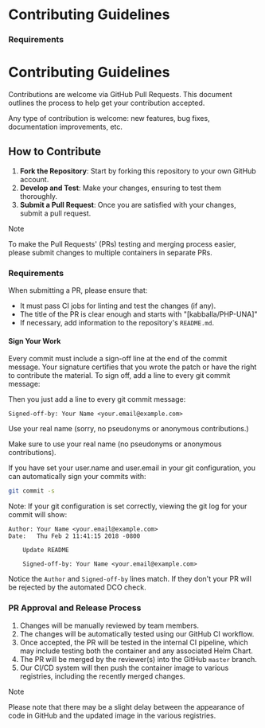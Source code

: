 # Contributing Guidelines
### Requirements
# Contributing Guidelines

Contributions are welcome via GitHub Pull Requests. This document outlines the process to help get your contribution accepted.

Any type of contribution is welcome: new features, bug fixes, documentation improvements, etc.

## How to Contribute

1. **Fork the Repository**: Start by forking this repository to your own GitHub account.
2. **Develop and Test**: Make your changes, ensuring to test them thoroughly.
3. **Submit a Pull Request**: Once you are satisfied with your changes, submit a pull request.


> [!NOTE]
> To make the Pull Requests' (PRs) testing and merging process easier, please submit changes to multiple containers in separate PRs.

### Requirements

When submitting a PR, please ensure that:

- It must pass CI jobs for linting and test the changes (if any).
- The title of the PR is clear enough and starts with "[kabballa/PHP-UNA]"
- If necessary, add information to the repository's `README.md`.

#### Sign Your Work

Every commit must include a sign-off line at the end of the commit message. Your signature certifies that you wrote the patch or have the right to contribute the material. To sign off, add a line to every git commit message:


Then you just add a line to every git commit message:

```text
Signed-off-by: Your Name <your.email@example.com>
```

Use your real name (sorry, no pseudonyms or anonymous contributions.)

Make sure to use your real name (no pseudonyms or anonymous contributions).

If you have set your user.name and user.email in your git configuration, you can automatically sign your commits with:

```bash
git commit -s
```

Note: If your git configuration is set correctly, viewing the git log for your commit will show:


```text
Author: Your Name <your.email@example.com>
Date:   Thu Feb 2 11:41:15 2018 -0800

    Update README

    Signed-off-by: Your Name <your.email@example.com>
```

Notice the `Author` and `Signed-off-by` lines match. If they don't your PR will be rejected by the automated DCO check.

### PR Approval and Release Process

1. Changes will be manually reviewed by team members.
2. The changes will be automatically tested using our GitHub CI workflow.
3. Once accepted, the PR will be tested in the internal CI pipeline, which may include testing both the container and any associated Helm Chart.
4. The PR will be merged by the reviewer(s) into the GitHub `master` branch.
5. Our CI/CD system will then push the container image to various registries, including the recently merged changes.

> [!NOTE]
> Please note that there may be a slight delay between the appearance of code in GitHub and the updated image in the various registries.